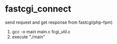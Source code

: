 # fastcgi_connect
send request and get response from fastcgi(php-fpm)



1. gcc -o main main.c fcgi_util.c
2. execute "./main"
